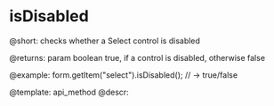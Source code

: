 isDisabled
=============

@short: checks whether a Select control is disabled

@returns:
param   boolean     true, if a control is disabled, otherwise false


@example:
form.getItem("select").isDisabled(); 
// -> true/false

@template: api_method
@descr:


